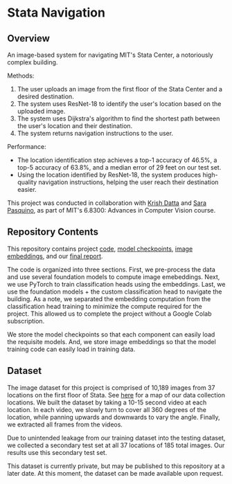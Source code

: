 # Stata Navigation

## Overview
An image-based system for navigating MIT's Stata Center, a notoriously complex building.

Methods:
1. The user uploads an image from the first floor of the Stata Center and a desired destination.
2. The system uses ResNet-18 to identify the user's location based on the uploaded image.
3. The system uses Dijkstra's algorithm to find the shortest path between the user's location and their destination.
4. The system returns navigation instructions to the user.

Performance:
- The location identification step achieves a top-1 accuracy of 46.5%, a top-5 accuracy of 63.8%, and a median error of 29 feet on our test set.
- Using the location identified by ResNet-18, the system produces high-quality navigation instructions, helping the user reach their destination easier.

This project was conducted in collaboration with [Krish Datta](https://www.linkedin.com/in/krishanudatta/) and [Sara Pasquino](https://www.linkedin.com/in/sarapasquino/), as part of MIT's 6.8300: Advances in Computer Vision course.

## Repository Contents
This repository contains project [code](https://github.com/haydenratliff/stata-navigation/blob/main/code), [model checkpoints](https://github.com/haydenratliff/stata-navigation/blob/main/model_checkpoints), [image embeddings](https://github.com/haydenratliff/stata-navigation/blob/main/embeddings), and our [final report](https://github.com/haydenratliff/stata-navigation/blob/main/report.pdf).

The code is organized into three sections. First, we pre-process the data and use several foundation models to compute image emebeddings. Next, we use PyTorch to train classification heads using the embeddings. Last, we use the foundation models + the custom classification head to navigate the building. As a note, we separated the embedding computation from the classification head training to minimize the compute required for the project. This allowed us to complete the project without a Google Colab subscription.

We store the model checkpoints so that each component can easily load the requisite models. And, we store image embeddings so that the model training code can easily load in training data.

## Dataset
The image dataset for this project is comprised of 10,189 images from 37 locations on the first floor of Stata. See [here](https://github.com/haydenratliff/stata-navigation/blob/main/data_collection.pdf) for a map of our data collection locations. We built the dataset by taking a 10-15 second video at each location. In each video, we slowly turn to cover all 360 degrees of the location, while panning upwards and downwards to vary the angle. Finally, we extracted all frames from the videos.

Due to unintended leakage from our training dataset into the testing dataset, we collected a secondary test set at all 37 locations of 185 total images. Our results use this secondary test set.

This dataset is currently private, but may be published to this repository at a later date. At this moment, the dataset can be made available upon request.